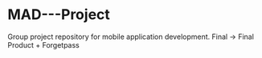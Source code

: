# MAD---Project
Group project repository for mobile application development.
Final -> Final Product + Forgetpass
